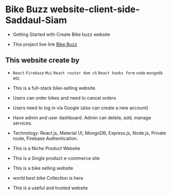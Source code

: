 # Bike Buzz website-client-side-Saddaul-Siam
* Getting Started with Create Bike buzz website

* This project live link [Bike Buzz](https://bike-buzz.web.app/)

## This website create by 

* `React` `Firebase` `Mui` `React router dom v5` `React hooks form` `node` `mongodb` etc
* This is a full-stack bike-selling website. 
* Users can order bikes and need to cancel orders
* Users need to log in via Google (also can create a new account)
* Have admin and user dashboard. Admin can delete, add, manage services. 
* Technology: React.js, Material UI, MongoDB, Express.js, Node.js, Private route, Firebase Authentication. 

* This is a Niche Product Website

* This is a Single product e-commerce site

* This is a bike selling website 

* world best bike Collection is here

* This is a useful and  trusted website
